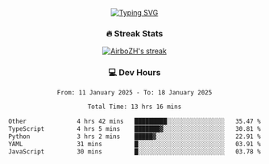 
<div align="center">
  <a href="https://git.io/typing-svg"><img src="https://readme-typing-svg.demolab.com?font=Fira+Code&size=30&pause=1000&color=33F7F5&center=true&vCenter=true&width=435&lines=Hi+there+%F0%9F%91%8B+I+am+AirboZH+;Welcome+to+my+Github" alt="Typing SVG" /></a>

<h3>🔥 Streak Stats</h3>

<!-- GitHub Readme Streak Stats - https://github.com/DenverCoder1/github-readme-streak-stats -->
<p>
  <a href="https://github.com/DenverCoder1/github-readme-streak-stats">
    <img title="🔥 Get streak stats for your profile at git.io/streak-stats" alt="AirboZH's streak" src="https://streak-stats.demolab.com/?user=AirboZH&theme=monokai-metallian&hide_border=true"/>
  </a>
</p>

<h3>💻 Dev Hours</h3>
<!--START_SECTION:waka-->

```txt
From: 11 January 2025 - To: 18 January 2025

Total Time: 13 hrs 16 mins

Other              4 hrs 42 mins   █████████░░░░░░░░░░░░░░░░   35.47 %
TypeScript         4 hrs 5 mins    ███████▓░░░░░░░░░░░░░░░░░   30.81 %
Python             3 hrs 2 mins    █████▓░░░░░░░░░░░░░░░░░░░   22.91 %
YAML               31 mins         █░░░░░░░░░░░░░░░░░░░░░░░░   03.91 %
JavaScript         30 mins         █░░░░░░░░░░░░░░░░░░░░░░░░   03.78 %
```

<!--END_SECTION:waka-->
</div>  
